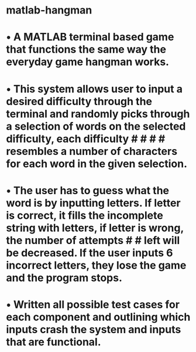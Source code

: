 # matlab-hangman
# •	A MATLAB terminal based game that functions the same way the everyday game hangman works.
# •	This system allows user to input a desired difficulty through the terminal and randomly picks through a selection of words on the selected difficulty, each difficulty # # # # resembles a number of characters for each word in the given selection.
# •	The user has to guess what the word is by inputting letters. If letter is correct, it fills the incomplete string with letters, if letter is wrong, the number of attempts # # left will be decreased. If the user inputs 6 incorrect letters, they lose the game and the program stops.
# •	Written all possible test cases for each component and outlining which inputs crash the system and inputs that are functional.
